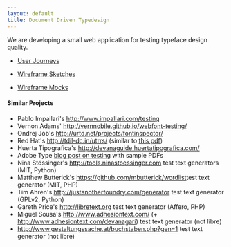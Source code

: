 ```yaml
---
layout: default
title: Document Driven Typedesign
---
```


We are developing a small web application for testing typeface design quality. 

* [User Journeys](https://docs.google.com/document/d/1YtGaKEW8oU42HJ9CnhUa2b4SWEQ0Meew01PAPakcJb0/edit#heading=h.fn5nr55nvb6u)

* [Wireframe Sketches](/ux/sketches/)

* [Wireframe Mocks](/ux/mocks/007)

#### Similar Projects

* Pablo Impallari's <http://www.impallari.com/testing>
* Vernon Adams' <http://vernnobile.github.io/webfont-testing/>
* Ondrej Jób's <http://urtd.net/projects/fontinspector/>
* Red Hat's <http://tdil-dc.in/utrrs/> (similar to [this pdf](https://github.com/metapolator/ddt/raw/gh-pages/ux/samples/conjuncts.pdf))
* Huerta Tipografica's <http://devanaguide.huertatipografica.com/>
* Adobe Type [blog post on testing](http://blog.typekit.com/2013/11/06/the-mysteries-of-type-quality-engineering-explained/) with sample PDFs
* Nina Stössinger's <http://tools.ninastoessinger.com> test text generators (MIT, Python)
* Matthew Butterick's <https://github.com/mbutterick/wordlist>test text generator (MIT, PHP)
* Tim Ahren's <http://justanotherfoundry.com/generator> test text generator (GPLv2, Python)
* Gareth Price's <http://libretext.org> test text generator (Affero, PHP)
* Miguel Sousa's <http://www.adhesiontext.com/> (+ <http://www.adhesiontext.com/devanagari>) test text generator (not libre)
* <http://www.gestaltungssache.at/buchstaben.php?gen=1> test text generator (not libre)
